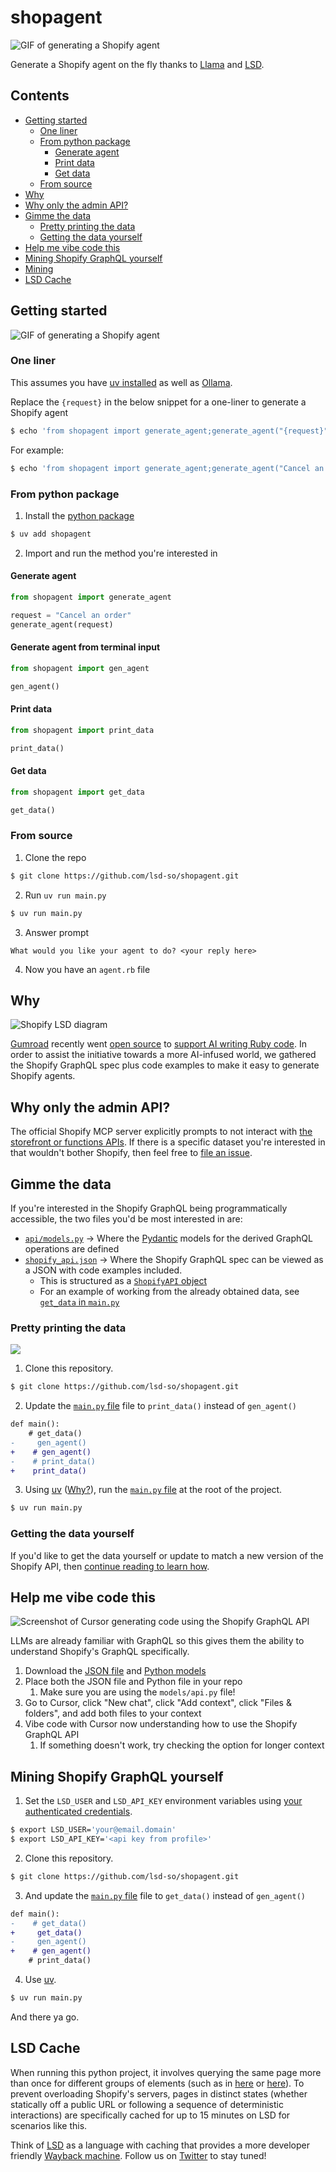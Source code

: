 # shopagent

![GIF of generating a Shopify agent](media/landing.gif)

Generate a Shopify agent on the fly thanks to [Llama](https://ollama.com/) and [LSD](https://lsd.so).

## Contents

* [Getting started](#getting-started)
  * [One liner](#one-liner)
  * [From python package](#from-python-package)
	* [Generate agent](#generate-agent)
	* [Print data](#print-data)
	* [Get data](#get-data)
  * [From source](#from-source)
* [Why](#why)
* [Why only the admin API?](#why-only-the-admin-api)
* [Gimme the data](#gimme-the-data)
  * [Pretty printing the data](#pretty-printing-the-data)
  * [Getting the data yourself](#getting-the-data-yourself)
* [Help me vibe code this](#help-me-vibe-code-this)
* [Mining Shopify GraphQL yourself](#mining-shopify-graphql-yourself)
* [Mining](#mining)
* [LSD Cache](#lsd-cache)

## Getting started

![GIF of generating a Shopify agent](media/codegen.gif)

### One liner

This assumes you have [uv installed](https://docs.astral.sh/uv/getting-started/installation/) as well as [Ollama](https://ollama.com/download).

Replace the `{request}` in the below snippet for a one-liner to generate a Shopify agent

```bash
$ echo 'from shopagent import generate_agent;generate_agent("{request}")' | uv run --with shopagent -
```

For example:

```bash
$ echo 'from shopagent import generate_agent;generate_agent("Cancel an order")' | uv run --with shopagent -
```

### From python package

1. Install the [python package](https://pypi.org/project/shopagent/)

```bash
$ uv add shopagent
```

2. Import and run the method you're interested in

#### Generate agent

```python
from shopagent import generate_agent

request = "Cancel an order"
generate_agent(request)
```

#### Generate agent from terminal input

```python
from shopagent import gen_agent

gen_agent()
```

#### Print data

```python
from shopagent import print_data

print_data()
```

#### Get data

```python
from shopagent import get_data

get_data()
```

### From source

1. Clone the repo

```bash
$ git clone https://github.com/lsd-so/shopagent.git
```

2. Run `uv run main.py`

```bash
$ uv run main.py
```

3. Answer prompt

```
What would you like your agent to do? <your reply here>
```

4. Now you have an `agent.rb` file

## Why

![Shopify LSD diagram](media/Shopify_LSD.jpg)

[Gumroad](https://gumroad.com) recently went [open source](https://github.com/antiwork/gumroad) to [support AI writing Ruby code](https://x.com/shl/status/1908146557708362188). In order to assist the initiative towards a more AI-infused world, we gathered the Shopify GraphQL spec plus code examples to make it easy to generate Shopify agents.

## Why only the admin API?

The official Shopify MCP server explicitly prompts to not interact with [the storefront or functions APIs](https://github.com/Shopify/dev-mcp/blob/main/src/tools/index.ts#L92). If there is a specific dataset you're interested in that wouldn't bother Shopify, then feel free to [file an issue](https://github.com/lsd-so/shopagent/issues/new/choose).

## Gimme the data

If you're interested in the Shopify GraphQL being programmatically accessible, the two files you'd be most interested in are:

* [`api/models.py`](https://github.com/lsd-so/shopagent/blob/main/shopagent/api/models.py) -> Where the [Pydantic](https://docs.pydantic.dev/latest/) models for the derived GraphQL operations are defined
* [`shopify_api.json`](https://github.com/lsd-so/shopagent/blob/main/shopify_api.json) -> Where the Shopify GraphQL spec can be viewed as a JSON with code examples included.
  * This is structured as a [`ShopifyAPI` object](https://github.com/lsd-so/shopagent/blob/main/shopagent/api/models.py#L96)
  * For an example of working from the already obtained data, see [`get_data` in `main.py`](https://github.com/lsd-so/shopagent/blob/main/main.py#L11)

### Pretty printing the data

![](media/code_examples.png)

1.  Clone this repository.

```bash
$ git clone https://github.com/lsd-so/shopagent.git
```

2. Update the [`main.py` file](https://github.com/lsd-so/shopagent/blob/main/main.py) file to `print_data()` instead of `gen_agent()`

```diff
def main():
    # get_data()
-     gen_agent()
+    # gen_agent()
-    # print_data()
+    print_data()
```

3. Using [uv](https://docs.astral.sh/uv/getting-started/installation/) ([Why?](https://docs.astral.sh/uv/#highlights)), run the [`main.py` file](https://github.com/lsd-so/shopagent/blob/main/main.py) at the root of the project.

```bash
$ uv run main.py
```

### Getting the data yourself

If you'd like to get the data yourself or update to match a new version of the Shopify API, then [continue reading to learn how](#mining-shopify-graphql-yourself).

## Help me vibe code this

![Screenshot of Cursor generating code using the Shopify GraphQL API](media/cursor.png)

LLMs are already familiar with GraphQL so this gives them the ability to understand Shopify's GraphQL specifically.

1. Download the [JSON file](https://github.com/lsd-so/shopagent/blob/main/data/shopify_api.json) and [Python models](https://github.com/lsd-so/shopagent/blob/main/shopagent/models/api.py)
2. Place both the JSON file and Python file in your repo
   1. Make sure you are using the `models/api.py` file!
3. Go to Cursor, click "New chat", click "Add context", click "Files & folders", and add both files to your context
4. Vibe code with Cursor now understanding how to use the Shopify GraphQL API
   1. If something doesn't work, try checking the option for longer context

## Mining Shopify GraphQL yourself

1. Set the `LSD_USER` and `LSD_API_KEY` environment variables using [your authenticated credentials](https://lsd.so/profile).

```bash
$ export LSD_USER='your@email.domain'
$ export LSD_API_KEY='<api key from profile>'
```

2.  Clone this repository.

```bash
$ git clone https://github.com/lsd-so/shopagent.git
```

3. And update the [`main.py` file](https://github.com/lsd-so/shopagent/blob/main/main.py) file to `get_data()` instead of `gen_agent()`

```diff
def main():
-    # get_data()
+     get_data()
-     gen_agent()
+    # gen_agent()
    # print_data()
```

4. Use [uv](https://docs.astral.sh/uv/getting-started/installation/).

```bash
$ uv run main.py
```

And there ya go.

## LSD Cache

When running this python project, it involves querying the same page more than once for different groups of elements (such as in [here](https://github.com/lsd-so/Shopify-GraphQL-Spec/blob/main/api/fields_and_connections.py#L28) or [here](https://github.com/lsd-so/shopagent/blob/main/shopagent/api/fields_and_connections.py#L33)). To prevent overloading Shopify's servers, pages in distinct states (whether statically off a public URL or following a sequence of deterministic interactions) are specifically cached for up to 15 minutes on LSD for scenarios like this.

Think of [LSD](https://lsd.so) as a language with caching that provides a more developer friendly [Wayback machine](https://web.archive.org/). Follow us on [Twitter](https://x.com/getlsd) to stay tuned!
